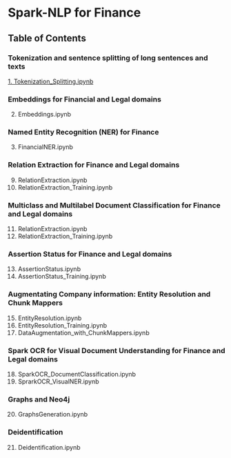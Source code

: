 # Spark-NLP for Finance

## Table of Contents

### Tokenization and sentence splitting of long sentences and texts
[1. Tokenization_Splitting.ipynb](https://github.com/JohnSnowLabs/spark-nlp-workshop/blob/master/tutorials/Certification_Trainings/Finance/1.Tokenization_Splitting.ipynb)

### Embeddings for Financial and Legal domains
2. Embeddings.ipynb

### Named Entity Recognition (NER) for Finance
3. FinancialNER.ipynb

### Relation Extraction for Finance and Legal domains
9. RelationExtraction.ipynb
10. RelationExtraction_Training.ipynb

### Multiclass and Multilabel Document Classification for Finance and Legal domains
11. RelationExtraction.ipynb
12. RelationExtraction_Training.ipynb

### Assertion Status for Finance and Legal domains
13. AssertionStatus.ipynb
14. AssertionStatus_Training.ipynb

### Augmentating Company information: Entity Resolution and Chunk Mappers
15. EntityResolution.ipynb
16. EntityResolution_Training.ipynb
17. DataAugmentation_with_ChunkMappers.ipynb

### Spark OCR for Visual Document Understanding for Finance and Legal domains
18. SparkOCR_DocumentClassification.ipynb
19. SprarkOCR_VisualNER.ipynb

### Graphs and Neo4j
20. GraphsGeneration.ipynb

### Deidentification
21. Deidentification.ipynb

